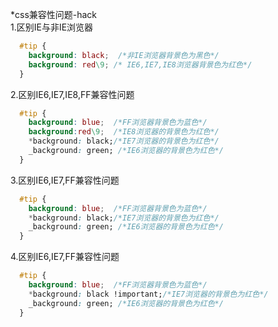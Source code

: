 *css兼容性问题-hack  
1.区别IE与非IE浏览器  
```css
  #tip {
    background: black;  /*非IE浏览器背景色为黑色*/
    background: red\9; /* IE6,IE7,IE8浏览器背景色为红色*/
  }
```
2.区别IE6,IE7,IE8,FF兼容性问题
```css
  #tip {
    background: blue;  /*FF浏览器背景色为蓝色*/
    background:red\9;  /*IE8浏览器的背景色为红色*/
    *background: black;/*IE7浏览器的背景色为红色*/
    _background: green; /*IE6浏览器的背景色为红色*/
  }
```

3.区别IE6,IE7,FF兼容性问题
```css
  #tip {
    background: blue;  /*FF浏览器背景色为蓝色*/
    *background: black;/*IE7浏览器的背景色为红色*/
    _background: green; /*IE6浏览器的背景色为红色*/
  }
```
4.区别IE6,IE7,FF兼容性问题
```css
  #tip {
    background: blue;  /*FF浏览器背景色为蓝色*/
    *background: black !important;/*IE7浏览器的背景色为红色*/
    _background: green; /*IE6浏览器的背景色为红色*/
  }
```

